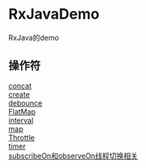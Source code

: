 # RxJavaDemo
RxJava的demo

操作符
--------
[concat](https://github.com/BaronZ/RxJavaDemo/blob/master/app/src/main/java/com/zzb/rxjavademo/activity/ConcatActivity.java)  
[create](https://github.com/BaronZ/RxJavaDemo/blob/master/app/src/main/java/com/zzb/rxjavademo/activity/CreateActivity.java)  
[debounce](https://github.com/BaronZ/RxJavaDemo/blob/master/app/src/main/java/com/zzb/rxjavademo/activity/DebounceActivity.java)  
[FlatMap](https://github.com/BaronZ/RxJavaDemo/blob/master/app/src/main/java/com/zzb/rxjavademo/activity/FlatMapActivity.java)  
[interval](https://github.com/BaronZ/RxJavaDemo/blob/master/app/src/main/java/com/zzb/rxjavademo/activity/IntervalActivity.java)  
[map](https://github.com/BaronZ/RxJavaDemo/blob/master/app/src/main/java/com/zzb/rxjavademo/activity/MapActivity.java)  
[Throttle](https://github.com/BaronZ/RxJavaDemo/blob/master/app/src/main/java/com/zzb/rxjavademo/activity/ThrottleActivity.java)  
[timer](https://github.com/BaronZ/RxJavaDemo/blob/master/app/src/main/java/com/zzb/rxjavademo/activity/TimerActivity.java)  
[subscribeOn和observeOn线程切换相关](https://github.com/BaronZ/RxJavaDemo/blob/master/app/src/main/java/com/zzb/rxjavademo/activity/ThreadActivity.java)  
